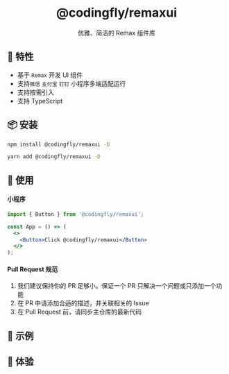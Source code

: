 <!--
 * @Author: codingfly
 * @Description: 
 * @Date: 2021-08-27 14:00:34
 * @LastEditTime: 2021-09-08 11:48:04
 * @FilePath: \annar-master\README.md
-->

<h1 align="center">@codingfly/remaxui</h1>

<div align="center">优雅、简洁的 Remax 组件库</div>

## 💫 特性

- 基于 `Remax` 开发 UI 组件
- 支持`微信` `支付宝` `钉钉` 小程序多端适配运行
- 支持按需引入
- 支持 TypeScript

## 📦 安装

```bash
npm install @codingfly/remaxui -D
```

```bash
yarn add @codingfly/remaxui -D
```

## 🎀 使用

#### 小程序

```jsx
import { Button } from '@codingfly/remaxui';

const App = () => (
  <>
    <Button>Click @codingfly/remaxui</Button>
  </>
);
```

#### Pull Request 规范

1. 我们建议保持你的 PR 足够小。保证一个 PR 只解决一个问题或只添加一个功能
2. 在 PR 中请添加合适的描述，并关联相关的 Issue
3. 在 Pull Request 前，请同步主仓库的最新代码

## 🌰 示例


## 🍭 体验



